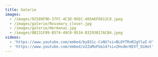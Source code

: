 ```yaml
---
title: Galerie
images:
  - /images/92589F9D-37FC-4C3D-95EC-405A6F6812C8.jpeg
  - /images/galerie/Rossmary_closer.jpg
  - /images/galerie/Hermanas.jpg
  - /images/0B231F89-B574-49C0-9534-B3293B17ACB4.jpeg
videos:
  - 'https://www.youtube.com/embed/by831c-CsNU?si=BLOYTRnR2gYlwI-U'
  - 'https://www.youtube.com/embed/o2ZaMoFUa14?si=ZHvdmrKEVf_OiHot'
---
```


